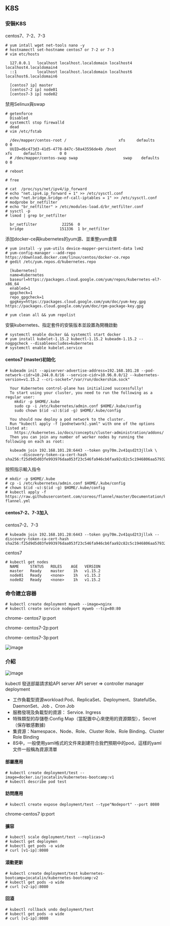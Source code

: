 ## K8S
### 安裝K8S
centos7、7-2、7-3
```
# yum intall wget net-tools nano -y
# hostnamectl set-hostname centos7 or 7-2 or 7-3
# vim etc/hosts

  127.0.0.1   localhost localhost.localdomain localhost4 localhost4.localdomain4
  ::1         localhost localhost.localdomain localhost6 localhost6.localdomain6

  [centos7 ip] master
  [centos7-2 ip] node01
  [centos7-3 ip] node02
```

禁用Selinux與swap
```
# getenforce
  Disabled
# systemctl stop firewalld
  dead
# vim /etc/fstab

  /dev/mapper/centos-root /                       xfs     defaults        0 0
  UUID=d6c473d3-41d5-4778-847c-58a43556de4b /boot                   xfs     defaults        0 0
  # /dev/mapper/centos-swap swap                    swap    defaults        0 0

# reboot
```

```
# free

# cat  /proc/sys/net/ipv4/ip_forward
# echo "net.ipv4.ip_forward = 1" >> /etc/sysctl.conf
# echo "net.bridge.bridge-nf-call-iptables = 1" >> /etc/sysctl.conf
# modprobe br_netfilter
# echo "br_netfilter" > /etc/modules-load.d/br_netfilter.conf
# sysctl -p
# lsmod | grep br_netfilter

  br_netfilter           22256  0 
  bridge                151336  1 br_netfilter
```

添加docker-ce與kubernetes的yum源、並重整yum倉庫
```
# yum install -y yum-utils device-mapper-persistent-data lvm2
# yum-config-manager --add-repo https://download.docker.com/linux/centos/docker-ce.repo
# gedit /etc/yum.repos.d/kubernetes.repo

  [kubernetes]
  name=Kubernetes
  baseurl=https://packages.cloud.google.com/yum/repos/kubernetes-el7-x86_64
  enabled=1
  gpgcheck=1
  repo_gpgcheck=1
  gpgkey=https://packages.cloud.google.com/yum/doc/yum-key.gpg https://packages.cloud.google.com/yum/doc/rpm-package-key.gpg

# yum clean all && yum repolist
```
安裝kubernetes、指定套件的安裝版本並設置為開機啟動

```
# systemctl enable docker && systemctl start docker
# yum install kubelet-1.15.2 kubectl-1.15.2 kubeadm-1.15.2 --nogpgcheck --disableexcludes=kubernetes
# systemctl enable kubelet.service
```
####  centos7 (master)初始化
```
# kubeadm init --apiserver-advertise-address=192.168.101.28 --pod-network-cidr=10.244.0.0/16 --service-cidr=10.96.0.0/12 --kubernetes-version=v1.15.2 --cri-socket="/var/run/dockershim.sock"

  Your Kubernetes control-plane has initialized successfully!
  To start using your cluster, you need to run the following as a regular user:
    mkdir -p $HOME/.kube
    sudo cp -i /etc/kubernetes/admin.conf $HOME/.kube/config
    sudo chown $(id -u):$(id -g) $HOME/.kube/config

  You should now deploy a pod network to the cluster.
  Run "kubectl apply -f [podnetwork].yaml" with one of the options listed at:
    https://kubernetes.io/docs/concepts/cluster-administration/addons/
  Then you can join any number of worker nodes by running the following on each as root:

  kubeadm join 192.168.101.28:6443 --token gny70m.2v41qsd2t3jllxk \
      --discovery-token-ca-cert-hash sha256:f25d9d5d03fe993976daa053f23c546fa946cb6faa92c82c5c1946806aa57932
```
按照指示輸入指令
```
# mkdir -p $HOME/.kube
# cp -i /etc/kubernetes/admin.conf $HOME/.kube/config
# chown $(id -u):$(id -g) $HOME/.kube/config
# kubectl apply -f https://raw.githubusercontent.com/coreos/flannel/master/Documentation/kube-flannel.yml
```

#### centos7-2、7-3加入
centos7-2、7-3
```
# kubeadm join 192.168.101.28:6443 --token gny70m.2v41qsd2t3jllxk --discovery-token-ca-cert-hash sha256:f25d9d5d03fe993976daa053f23c546fa946cb6faa92c82c5c1946806aa57932
```
centos7
```
# kubectl get nodes
  NAME     STATUS   ROLES    AGE   VERSION
  master   Ready    master    1h   v1.15.2
  node01   Ready    <none>    1h   v1.15.2
  node02   Ready    <none>    1h   v1.15.2
```

### 命令建立容器
```
# kubectl create deployment myweb --image=nginx
# kubectl create service nodeport myweb --tcp=80:80
```
chrome- centos7 ip:port

chrome- centos7-2p:port

chrome- centos7-3p:port

![image](https://github.com/zixxizxx/Liux-note/blob/main/110-1%20Docker/image/20211221/1221-1.jpg)

### 介紹

![image](https://user-images.githubusercontent.com/47874924/148733114-cac64d48-4bf8-46ce-b41a-672b10675f61.png)

kubectl 發送部屬請求給API server
API server ⇒ controller manager
       deployment
* 工作負載型資源workload:Pod、ReplicaSet、Deployment、StatefulSe、DaemonSet、Job 、Cron Job
* 服務發現及負載型的資源： Service. Ingress 
* 特殊類型的存儲卷:Config Map（當配置中心來使用的資源類型），Secret（保存敏感數據)
* 集資源：Namespace、Node、Role、Cluster Role、Role Binding、Cluster Role Binding
* 8S中，一般使用yaml格式的文件來創建符合我們預期中的pod，這樣的yaml文件一般稱為資源清單
#### 部屬應用
```
# kubectl create deployment/test --image=docker.io/jocatalin/kubernetes-bootcamp:v1
# kubectl describe pod test
```
#### 訪問應用
```
# kubectl create expose deployment/test --type"Nodeport" --port 8080
```
chrome-centos7 ip:port

#### 擴容
```
# kubectl scale deployment/test --replicas=3
# kubectl get deploymen
# kubectl get pods -o wide
# curl [v1-ip]:8080
```
#### 滾動更新
```
# kubectl create deployment/test kubernetes-bootcamp=jocatalin/kubernetes-bootcamp:v2
# kubectl get pods -o wide
# curl [v2-ip]:8080
```
#### 回滾
```
# kubectl rollback undo deployment/test
# kubectl get pods -o wide
# curl [v1-ip]:8080
```

